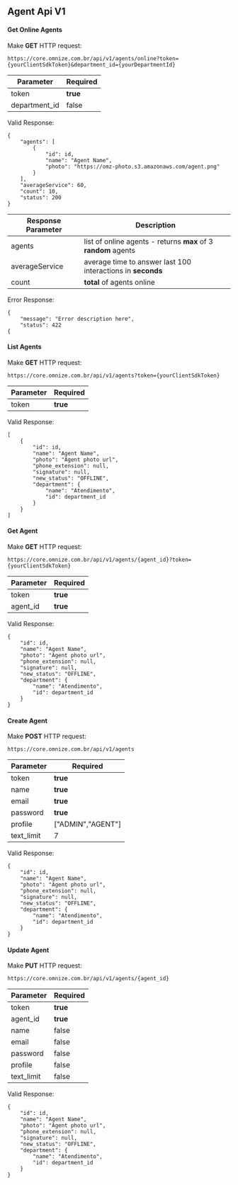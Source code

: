 ## Agent Api V1

#### Get Online Agents
 Make **GET** HTTP request:
```
https://core.omnize.com.br/api/v1/agents/online?token={yourClientSdkToken}&department_id={yourDepartmentId}
```
Parameter  | Required |
------------  | -------------
token | **true**
 department_id | false

Valid Response:
```
{
    "agents": [
        {
            "id": id,
            "name": "Agent Name",
            "photo": "https://omz-photo.s3.amazonaws.com/agent.png"
        }
    ],
    "averageService": 60,
    "count": 10,
    "status": 200
}
```
Response Parameter  | Description |
------------  | -------------
agents | list of online agents - returns **max** of 3 **random** agents
averageService | average time to answer last 100 interactions in **seconds**
count | **total** of agents online

Error Response:
```
{
    "message": "Error description here",
    "status": 422
{
```

#### List Agents
 Make **GET** HTTP request:
```
https://core.omnize.com.br/api/v1/agents?token={yourClientSdkToken}
```
Parameter  | Required |
------------  | -------------
token | **true**

Valid Response:
```
[
    {
        "id": id,
        "name": "Agent Name",
        "photo": "Agent photo url",
        "phone_extension": null,
        "signature": null,
        "new_status": "OFFLINE",
        "department": {
            "name": "Atendimento",
            "id": department_id
        }
    }
]
```

#### Get Agent
 Make **GET** HTTP request:
```
https://core.omnize.com.br/api/v1/agents/{agent_id}?token={yourClientSdkToken}
```
Parameter  | Required |
------------  | -------------
token | **true**
agent_id | **true**

Valid Response:
```
{
    "id": id,
    "name": "Agent Name",
    "photo": "Agent photo url",
    "phone_extension": null,
    "signature": null,
    "new_status": "OFFLINE",
    "department": {
        "name": "Atendimento",
        "id": department_id
    }
}
```

#### Create Agent
 Make **POST** HTTP request:
```
https://core.omnize.com.br/api/v1/agents
```
Parameter  | Required |
------------  | -------------
token | **true**
name | **true**
email | **true**
password | **true**
profile | ["ADMIN","AGENT"]
text_limit | 7


Valid Response:
```
{
    "id": id,
    "name": "Agent Name",
    "photo": "Agent photo url",
    "phone_extension": null,
    "signature": null,
    "new_status": "OFFLINE",
    "department": {
        "name": "Atendimento",
        "id": department_id
    }
}
```


#### Update Agent
 Make **PUT** HTTP request:
```
https://core.omnize.com.br/api/v1/agents/{agent_id}
```
Parameter  | Required |
------------  | -------------
token | **true**
agent_id | **true**
name | false
email | false
password | false
profile | false
text_limit | false


Valid Response:
```
{
    "id": id,
    "name": "Agent Name",
    "photo": "Agent photo url",
    "phone_extension": null,
    "signature": null,
    "new_status": "OFFLINE",
    "department": {
        "name": "Atendimento",
        "id": department_id
    }
}
```

